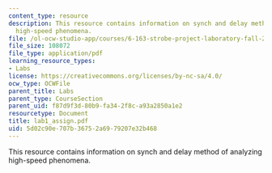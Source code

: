 ```yaml
---
content_type: resource
description: This resource contains information on synch and delay method of analyzing
  high-speed phenomena.
file: /ol-ocw-studio-app/courses/6-163-strobe-project-laboratory-fall-2005/5d02c90e707b36752a6979207e32b468_lab1_assign.pdf
file_size: 108072
file_type: application/pdf
learning_resource_types:
- Labs
license: https://creativecommons.org/licenses/by-nc-sa/4.0/
ocw_type: OCWFile
parent_title: Labs
parent_type: CourseSection
parent_uid: f87d9f3d-80b9-fa34-2f8c-a93a2850a1e2
resourcetype: Document
title: lab1_assign.pdf
uid: 5d02c90e-707b-3675-2a69-79207e32b468
---
```

This resource contains information on synch and delay method of analyzing high-speed phenomena.